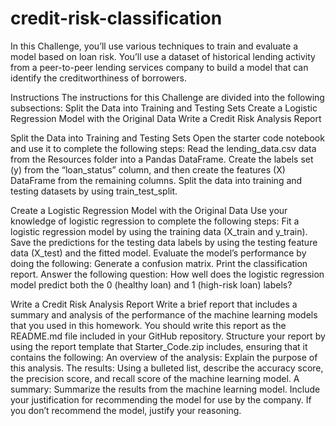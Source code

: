 # credit-risk-classification
In this Challenge, you’ll use various techniques to train and evaluate a model based on loan risk. You’ll use a dataset of historical lending activity from a peer-to-peer lending services company to build a model that can identify the creditworthiness of borrowers.

Instructions
The instructions for this Challenge are divided into the following subsections:
Split the Data into Training and Testing Sets
Create a Logistic Regression Model with the Original Data
Write a Credit Risk Analysis Report

Split the Data into Training and Testing Sets
Open the starter code notebook and use it to complete the following steps:
Read the lending_data.csv data from the Resources folder into a Pandas DataFrame.
Create the labels set (y) from the “loan_status” column, and then create the features (X) DataFrame from the remaining columns.
Split the data into training and testing datasets by using train_test_split.

Create a Logistic Regression Model with the Original Data
Use your knowledge of logistic regression to complete the following steps:
Fit a logistic regression model by using the training data (X_train and y_train).
Save the predictions for the testing data labels by using the testing feature data (X_test) and the fitted model.
Evaluate the model’s performance by doing the following:
Generate a confusion matrix.
Print the classification report.
Answer the following question: How well does the logistic regression model predict both the 0 (healthy loan) and 1 (high-risk loan) labels?

Write a Credit Risk Analysis Report
Write a brief report that includes a summary and analysis of the performance of the machine learning models that you used in this homework. You should write this report as the README.md file included in your GitHub repository.
Structure your report by using the report template that Starter_Code.zip includes, ensuring that it contains the following:
An overview of the analysis: Explain the purpose of this analysis.
The results: Using a bulleted list, describe the accuracy score, the precision score, and recall score of the machine learning model.
A summary: Summarize the results from the machine learning model. Include your justification for recommending the model for use by the company. If you don’t recommend the model, justify your reasoning.
